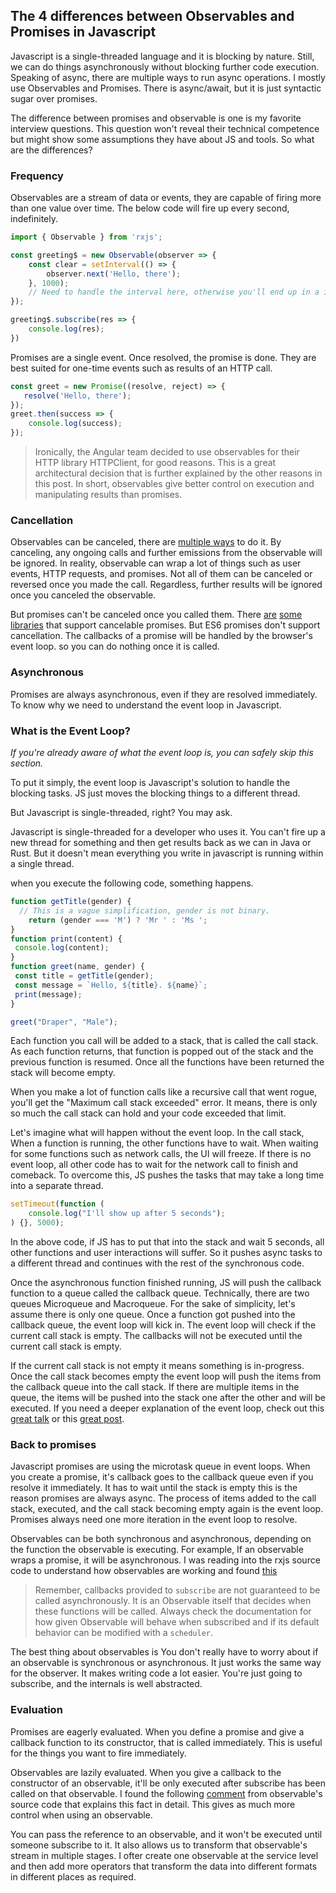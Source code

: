 ## The 4 differences between Observables and Promises in Javascript

Javascript is a single-threaded language and it is blocking by nature. Still, we can do things asynchronously without blocking further code execution. Speaking of async, there are multiple ways to run async operations. I mostly use Observables and Promises. There is async/await, but it is just syntactic sugar over promises.

The difference between promises and observable is one is my favorite interview questions. This question won't reveal their technical competence but might show some assumptions they have about JS and tools. So what are the differences?

### Frequency

Observables are a stream of data or events, they are capable of firing more than one value over time. The below code will fire up every second, indefinitely.

```js
import { Observable } from 'rxjs';

const greeting$ = new Observable(observer => {
    const clear = setInterval(() => {
        observer.next('Hello, there');
    }, 1000);
    // Need to handle the interval here, otherwise you'll end up in a infinitely firing observable.
});

greeting$.subscribe(res => {
    console.log(res);
})
```

Promises are a single event. Once resolved, the promise is done. They are best suited for one-time events such as results of an HTTP call.

```js
const greet = new Promise((resolve, reject) => {
   resolve('Hello, there');
});
greet.then(success => {
    console.log(success);
});
```

> Ironically, the Angular team decided to use observables for their HTTP library HTTPClient, for good reasons. This is a great architectural decision that is further explained by the other reasons in this post. In short, observables give better control on execution and manipulating results than promises.

### Cancellation

Observables can be canceled, there are <a href="https://blog.bitsrc.io/6-ways-to-unsubscribe-from-observables-in-angular-ab912819a78f" target="_blank" rel="noopener noreferrer">multiple ways</a> to do it. By canceling, any ongoing calls and further emissions from the observable will be ignored. In reality, observable can wrap a lot of things such as user events, HTTP requests, and promises. Not all of them can be canceled or reversed once you made the call. Regardless, further results will be ignored once you canceled the observable.

But promises can't be canceled once you called them. There
<a href="https://github.com/sindresorhus/p-cancelable" target="_blank" rel="noopener noreferrer">are</a>
<a href="https://github.com/hjylewis/trashable" target="_blank" rel="noopener noreferrer">some</a>
<a href="https://github.com/permettez-moi-de-construire/cancellable-promise" target="_blank" rel="noopener noreferrer">libraries</a> that support cancelable promises. But ES6 promises don't support cancellation. The callbacks of a promise will be handled by the browser's event loop. so you can do nothing once it is called.

### Asynchronous

Promises are always asynchronous, even if they are resolved immediately. To know why we need to understand the event loop in Javascript.

### What is the Event Loop?

_If you're already aware of what the event loop is, you can safely skip this section._

To put it simply, the event loop is Javascript's solution to handle the blocking tasks. JS just moves the blocking things to a different thread.

But Javascript is single-threaded, right? You may ask.

Javascript is single-threaded for a developer who uses it. You can't fire up a new thread for something and then get results back as we can in Java or Rust. But it doesn't mean everything you write in javascript is running within a single thread.

when you execute the following code, something happens.

```js
function getTitle(gender) {
  // This is a vague simplification, gender is not binary.
	return (gender === 'M') ? 'Mr ' : 'Ms '; 
}
function print(content) {
 console.log(content);
}
function greet(name, gender) {
 const title = getTitle(gender);
 const message = `Hello, ${title}. ${name}`;
 print(message);
}

greet("Draper", "Male");
```

Each function you call will be added to a stack, that is called the call stack. As each function returns, that function is popped out of the stack and the previous function is resumed. Once all the functions have been returned the stack will become empty.

When you make a lot of function calls like a recursive call that went rogue, you'll get the "Maximum call stack exceeded" error. It means, there is only so much the call stack can hold and your code exceeded that limit.

Let's imagine what will happen without the event loop. In the call stack, When a function is running, the other functions have to wait. When waiting for some functions such as network calls, the UI will freeze. If there is no event loop, all other code has to wait for the network call to finish and comeback. To overcome this, JS pushes the tasks that may take a long time into a separate thread.

```js
setTimeout(function (
	console.log("I'll show up after 5 seconds");
) {}, 5000);
```

In the above code, if JS has to put that into the stack and wait 5 seconds, all other functions and user interactions will suffer. So it pushes async tasks to a different thread and continues with the rest of the synchronous code.

Once the asynchronous function finished running, JS will push the callback function to a queue called the callback queue. Technically, there are two queues Microqueue and Macroqueue. For the sake of simplicity, let's assume there is only one queue. Once a function got pushed into the callback queue, the event loop will kick in. The event loop will check if the current call stack is empty. The callbacks will not be executed until the current call stack is empty.

If the current call stack is not empty it means something is in-progress. Once the call stack becomes empty the event loop will push the items from the callback queue into the call stack. If there are multiple items in the queue, the items will be pushed into the stack one after the other and will be executed. If you need a deeper explanation of the event loop, check out this
 <a href="https://www.youtube.com/watch?v=8aGhZQkoFbQ" target="_blank" rel="noopener noreferrer">great talk</a> or this  [great post](https://blog.skay.dev/javascript-event-loop-explained).

### Back to promises

Javascript promises are using the microtask queue in event loops. When you create a promise, it's callback goes to the callback queue even if you resolve it immediately. It has to wait until the stack is empty this is the reason promises are always async. The process of items added to the call stack, executed, and the call stack becoming empty again is the event loop. Promises always need one more iteration in the event loop to resolve.

Observables can be both synchronous and asynchronous, depending on the function the observable is executing. For example, If an observable wraps a promise, it will be asynchronous. I was reading into the rxjs source code to understand how observables are working and found 
<a href="https://github.com/ReactiveX/rxjs/blob/78032157f5c1655436829017bbda787565b48c30/src/internal/Observable.ts#L116" target="_blank" rel="noopener noreferrer">this</a>

> Remember, callbacks provided to `subscribe` are not guaranteed to be called asynchronously. It is an Observable itself that decides when these functions will be called. Always check the documentation for how given Observable will behave when subscribed and if its default behavior can be modified with a `scheduler`.

The best thing about observables is You don't really have to worry about if an observable is synchronous or asynchronous. It just works the same way for the observer. It makes writing code a lot easier. You're just going to subscribe, and the internals is well abstracted.

### Evaluation

Promises are eagerly evaluated. When you define a promise and give a callback function to its constructor, that is called immediately. This is useful for the things you want to fire immediately.

Observables are lazily evaluated. When you give a callback to the constructor of an observable, it'll be only executed after subscribe has been called on that observable. I found the following
 <a href="https://github.com/ReactiveX/rxjs/blob/78032157f5c1655436829017bbda787565b48c30/src/internal/Observable.ts#L86" target="_blank" rel="noopener noreferrer">comment</a> from observable's source code that explains this fact in detail. This gives as much more control when using an observable.

You can pass the reference to an observable, and it won't be executed until someone subscribe to it. It also allows us to transform that observable's stream in multiple stages. I ofter create one observable at the service level and then add more operators that transform the data into different formats in different places as required.